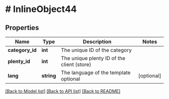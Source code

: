 # # InlineObject44

## Properties

Name | Type | Description | Notes
------------ | ------------- | ------------- | -------------
**category_id** | **int** | The unique ID of the category | 
**plenty_id** | **int** | The unique plenty ID of the client (store) | 
**lang** | **string** | The language of the template optional | [optional] 

[[Back to Model list]](../../README.md#documentation-for-models) [[Back to API list]](../../README.md#documentation-for-api-endpoints) [[Back to README]](../../README.md)


